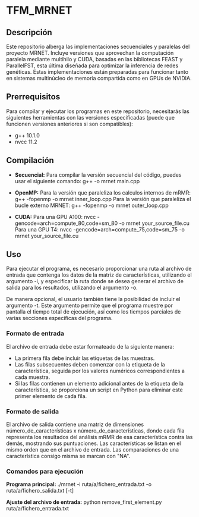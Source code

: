 # TFM_MRNET

## Descripción
Este repositorio alberga las implementaciones secuenciales y paralelas del proyecto MRNET. Incluye versiones que aprovechan la computación paralela mediante multihilo y CUDA, basadas en las bibliotecas FEAST y ParallelFST, esta última diseñada para optimizar la inferencia de redes genéticas. Estas implementaciones están preparadas para funcionar tanto en sistemas multinúcleo de memoria compartida como en GPUs de NVIDIA.

## Prerrequisitos
Para compilar y ejecutar los programas en este repositorio, necesitarás las siguientes herramientas con las versiones especificadas (puede que funcionen versiones anteriores si son compatibles):

- g++ 10.1.0
- nvcc 11.2

## Compilación
- **Secuencial:** Para compilar la versión secuencial del código, puedes usar el siguiente comando:
  g++ -o mrnet main.cpp
- **OpenMP:**
  Para la versión que paraleliza los calculos internos de mRMR:
  g++ -fopenmp -o mrnet inner_loop.cpp
  Para la versión que paraleliza el bucle externo MRNET:
  g++ -fopenmp -o mrnet outer_loop.cpp

- **CUDA:**
  Para una GPU A100:
  nvcc -gencode=arch=compute_80,code=sm_80 -o mrnet your_source_file.cu
  Para una GPU T4:
  nvcc -gencode=arch=compute_75,code=sm_75 -o mrnet your_source_file.cu

## Uso
Para ejecutar el programa, es necesario proporcionar una ruta al archivo de entrada que
contenga los datos de la matriz de características, utilizando el argumento -i, y especificar la
ruta donde se desea generar el archivo de salida para los resultados, utilizando el argumento
-o.

De manera opcional, el usuario también tiene la posibilidad de incluir el argumento -t.
Este argumento permite que el programa muestre por pantalla el tiempo total de ejecución,
así como los tiempos parciales de varias secciones específicas del programa.

### Formato de entrada
El archivo de entrada debe estar formateado de la siguiente manera:
- La primera fila debe incluir las etiquetas de las muestras.
- Las filas subsecuentes deben comenzar con la etiqueta de la característica, seguida por los valores numéricos correspondientes a cada muestra.
- Si las filas contienen un elemento adicional antes de la etiqueta de la característica, se proporciona un script en Python para eliminar este primer elemento de cada fila.

### Formato de salida
El archivo de salida contiene una matriz de dimensiones número_de_características x número_de_características, donde cada fila representa los resultados del análisis mRMR de esa característica contra las demás, mostrando sus puntuaciones. Las características se listan en el mismo orden que en el archivo de entrada. Las comparaciones de una característica consigo misma se marcan con "NA".

### Comandos para ejecución
**Programa principal:**
  ./mrnet -i ruta/a/fichero_entrada.txt -o ruta/a/fichero_salida.txt [-t]

**Ajuste del archivo de entrada:**
  python remove_first_element.py ruta/a/fichero_entrada.txt
